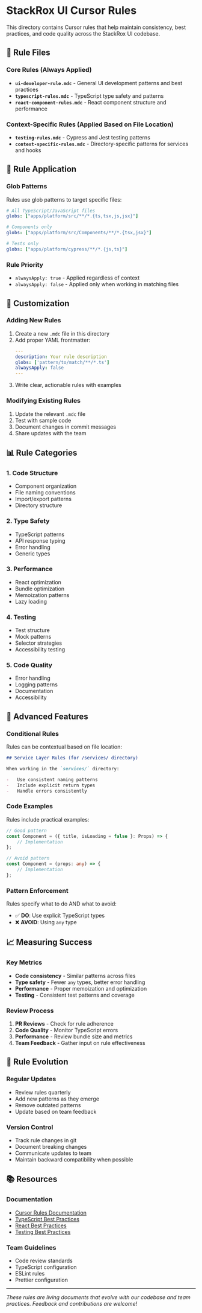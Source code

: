 # StackRox UI Cursor Rules

This directory contains Cursor rules that help maintain consistency, best practices, and code quality across the StackRox UI codebase.

## 📁 Rule Files

### Core Rules (Always Applied)

-   **`ui-developer-rule.mdc`** - General UI development patterns and best practices
-   **`typescript-rules.mdc`** - TypeScript type safety and patterns
-   **`react-component-rules.mdc`** - React component structure and performance

### Context-Specific Rules (Applied Based on File Location)

-   **`testing-rules.mdc`** - Cypress and Jest testing patterns
-   **`context-specific-rules.mdc`** - Directory-specific patterns for services and hooks

## 🎯 Rule Application

### Glob Patterns

Rules use glob patterns to target specific files:

```yaml
# All TypeScript/JavaScript files
globs: ["apps/platform/src/**/*.{ts,tsx,js,jsx}"]

# Components only
globs: ["apps/platform/src/Components/**/*.{tsx,jsx}"]

# Tests only
globs: ["apps/platform/cypress/**/*.{js,ts}"]
```

### Rule Priority

-   `alwaysApply: true` - Applied regardless of context
-   `alwaysApply: false` - Applied only when working in matching files

## 🔧 Customization

### Adding New Rules

1. Create a new `.mdc` file in this directory
2. Add proper YAML frontmatter:
    ```yaml
    ---
    description: Your rule description
    globs: ['pattern/to/match/**/*.ts']
    alwaysApply: false
    ---
    ```
3. Write clear, actionable rules with examples

### Modifying Existing Rules

1. Update the relevant `.mdc` file
2. Test with sample code
3. Document changes in commit messages
4. Share updates with the team

## 📊 Rule Categories

### 1. **Code Structure**

-   Component organization
-   File naming conventions
-   Import/export patterns
-   Directory structure

### 2. **Type Safety**

-   TypeScript patterns
-   API response typing
-   Error handling
-   Generic types

### 3. **Performance**

-   React optimization
-   Bundle optimization
-   Memoization patterns
-   Lazy loading

### 4. **Testing**

-   Test structure
-   Mock patterns
-   Selector strategies
-   Accessibility testing

### 5. **Code Quality**

-   Error handling
-   Logging patterns
-   Documentation
-   Accessibility

## 🚀 Advanced Features

### Conditional Rules

Rules can be contextual based on file location:

```markdown
## Service Layer Rules (for /services/ directory)

When working in the `services/` directory:

-   Use consistent naming patterns
-   Include explicit return types
-   Handle errors consistently
```

### Code Examples

Rules include practical examples:

```typescript
// Good pattern
const Component = ({ title, isLoading = false }: Props) => {
    // Implementation
};

// Avoid pattern
const Component = (props: any) => {
    // Implementation
};
```

### Pattern Enforcement

Rules specify what to do AND what to avoid:

-   ✅ **DO**: Use explicit TypeScript types
-   ❌ **AVOID**: Using `any` type

## 📈 Measuring Success

### Key Metrics

-   **Code consistency** - Similar patterns across files
-   **Type safety** - Fewer `any` types, better error handling
-   **Performance** - Proper memoization and optimization
-   **Testing** - Consistent test patterns and coverage

### Review Process

1. **PR Reviews** - Check for rule adherence
2. **Code Quality** - Monitor TypeScript errors
3. **Performance** - Review bundle size and metrics
4. **Team Feedback** - Gather input on rule effectiveness

## 🔄 Rule Evolution

### Regular Updates

-   Review rules quarterly
-   Add new patterns as they emerge
-   Remove outdated patterns
-   Update based on team feedback

### Version Control

-   Track rule changes in git
-   Document breaking changes
-   Communicate updates to team
-   Maintain backward compatibility when possible

## 📚 Resources

### Documentation

-   [Cursor Rules Documentation](https://cursor.sh/docs/rules)
-   [TypeScript Best Practices](https://typescript-eslint.io/docs/)
-   [React Best Practices](https://reactjs.org/docs/thinking-in-react.html)
-   [Testing Best Practices](https://testing-library.com/docs/guiding-principles)

### Team Guidelines

-   Code review standards
-   TypeScript configuration
-   ESLint rules
-   Prettier configuration

---

_These rules are living documents that evolve with our codebase and team practices. Feedback and contributions are welcome!_
